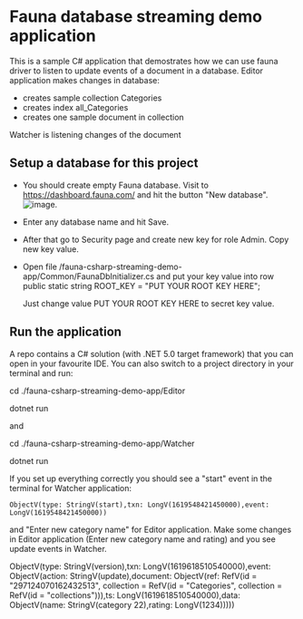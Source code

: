 # Fauna database streaming demo application

This is a sample C# application that demostrates how we can use fauna driver to listen to update events of a document in a database.
Editor application makes changes in database:
- creates sample collection Categories
- creates index all_Categories
- creates one sample document in collection

Watcher is listening changes of the document

## Setup a database for this project

- You should create empty Fauna database. Visit to https://dashboard.fauna.com/ and hit the button "New database". ![image](https://user-images.githubusercontent.com/11041454/116414049-d29fe680-a840-11eb-9a35-b0a9d32b2ed3.png). 

- Enter any database name and hit Save.

- After that go to Security page and create new key for role Admin. Copy new key value.

- Open file /fauna-csharp-streaming-demo-app/Common/FaunaDbInitializer.cs and put your key value into row public static string ROOT_KEY = "PUT YOUR ROOT KEY HERE"; 

  Just change value PUT YOUR ROOT KEY HERE to secret key value.

## Run the application
A repo contains a C# solution (with .NET 5.0 target framework) that you can open in your favourite IDE.
You can also switch to a project directory in your terminal and run:

cd ./fauna-csharp-streaming-demo-app/Editor

dotnet run 

and 

cd ./fauna-csharp-streaming-demo-app/Watcher

dotnet run 

If you set up everything correctly you should see a "start" event in the terminal for Watcher application:
```
ObjectV(type: StringV(start),txn: LongV(1619548421450000),event: LongV(1619548421450000))
```
and "Enter new category name" for Editor application. 
Make some changes in Editor application (Enter new category name and rating) and you see update events in Watcher.

ObjectV(type: StringV(version),txn: LongV(1619618510540000),event: ObjectV(action: StringV(update),document: ObjectV(ref: RefV(id = "297124070162432513", collection = RefV(id = "Categories", collection = RefV(id = "collections"))),ts: LongV(1619618510540000),data: ObjectV(name: StringV(category 22),rating: LongV(1234)))))

